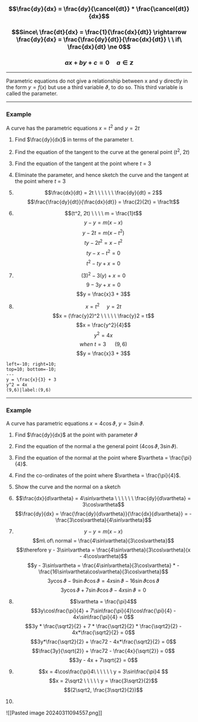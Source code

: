 ### $$\frac{dy}{dx} = \frac{dy}{\cancel{dt}} * \frac{\cancel{dt}}{dx}$$
### $$Since\ \frac{dt}{dx} = \frac{1}{\frac{dx}{dt}} \rightarrow \frac{dy}{dx} = \frac{\frac{dy}{dt}}{\frac{dx}{dt}} \ \ if\ \frac{dx}{dt} \ne 0$$
### $$ ax + by + c = 0\ \ \ \ \ a \in \mathbb{z} $$
__________
Parametric equations do not give a relationship between x and y directly in the form $y = f(x)$ but use a third variable $\vartheta$, to do so. This third variable is called the parameter.
_____
### Example

A curve has the parametric equations $x = t^2$ and $y = 2t$
1) Find $\frac{dy}{dx}$ in terms of the parameter t.
2) Find the equation of the tangent to the curve at the general point ($t^2$, $2t$)
3) Find the equation of the tangent at the point where $t$ = 3
4) Eliminate the parameter, and hence sketch the curve and the tangent at the point where $t$ = 3

1) $$\frac{dx}{dt} = 2t \ \ \ \ \ \ \frac{dy}{dt} = 2$$
$$\frac{\frac{dy}{dt}}{\frac{dx}{dt}} = \frac{2}{2t} = \frac1t$$


2) $$(t^2, 2t) \ \ \ \ m = \frac{1}t$$
$$y - y = m(x - x)$$
$$y - 2t = m(x - t^2)$$
$$ty - 2t^2 = x - t^2$$
$$ty - x -t^2 = 0$$
$$t^2 - ty + x = 0$$


3) $$(3)^2 - 3(y) + x = 0$$
$$9 - 3y + x = 0$$
$$y = \frac{x}3 + 3$$


4) $$x = t^2 \ \ \ \ \ y = 2t$$
$$x = (\frac{y}2)^2 \ \ \ \ \ \frac{y}2 = t$$
$$x = \frac{y^2}{4}$$
$$y^2 = 4x$$
$$when\ t = 3\ \ \ \ \ \ (9, 6)$$
$$y = \frac{x}3 + 3$$
```desmos-graph
left=-10; right=10;
top=10; bottom=-10;
---
y = \frac{x}{3} + 3
y^2 = 4x
(9,6)|label:(9,6)
```
______
### Example

A curve has parametric equations $x=4\cos\vartheta$, $y=3\sin\vartheta$.
1) Find $\frac{dy}{dx}$ at the point with parameter $\vartheta$
2) Find the equation of the normal a the general point $(4\cos\vartheta, 3\sin\vartheta)$.
3) Find the equation of the normal at the point where $\vartheta = \frac{\pi}{4}$.
4) Find the co-ordinates of the point where $\vartheta = \frac{\pi}{4}$.
5) Show the curve and the normal on a sketch

1) $$\frac{dx}{d\vartheta} = 4\sin\vartheta \ \ \ \ \ \ \frac{dy}{d\vartheta} = 3\cos\vartheta$$
$$\frac{dy}{dx} = \frac{\frac{dy}{d\vartheta}}{\frac{dx}{d\vartheta}} = -\frac{3\cos\vartheta}{4\sin\vartheta}$$


2) $$y - y = m(x - x)$$
$$m\ of\ normal = \frac{4\sin\vartheta}{3\cos\vartheta}$$
$$\therefore y - 3\sin\vartheta = \frac{4\sin\vartheta}{3\cos\vartheta}(x - 4\cos\vartheta)$$
$$y - 3\sin\vartheta = \frac{4\sin\vartheta}{3\cos\vartheta} * - \frac{16\sin\vartheta\cos\vartheta}{3\cos\vartheta}$$
$$3y\cos\vartheta - 9\sin\vartheta\cos\vartheta = 4x\sin\vartheta - 16\sin\vartheta\cos\vartheta$$
$$3y\cos\vartheta + 7\sin\vartheta\cos\vartheta - 4x\sin\vartheta = 0$$


3) $$\vartheta = \frac{\pi}4$$
$$3y\cos\frac{\pi}{4} + 7\sin\frac{\pi}{4}\cos\frac{\pi}{4} - 4x\sin\frac{\pi}{4} = 0$$
$$3y * \frac{\sqrt2}{2} + 7 * \frac{\sqrt2}{2} * \frac{\sqrt2}{2} - 4x*\frac{\sqrt2}{2} = 0$$
$$3y*\frac{\sqrt2}{2} + \frac72 - 4x*\frac{\sqrt2}{2} = 0$$
$$\frac{3y}{\sqrt{2}} + \frac72 - \frac{4x}{\sqrt{2}} = 0$$
$$3y - 4x + 7\sqrt{2} = 0$$


4) $$x = 4\cos\frac{\pi}4\ \ \ \ \ \ y = 3\sin\frac{\pi}4 $$
$$x = 2\sqrt2 \ \ \ \ \ y = \frac{3\sqrt2}{2}$$
$$(2\sqrt2, \frac{3\sqrt2}{2})$$


5) 
![[Pasted image 20240311094557.png]]
